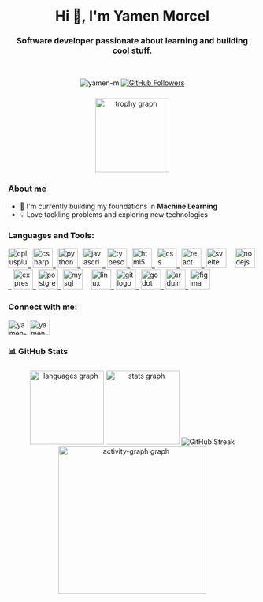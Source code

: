 <h1 align="center">Hi 👋, I'm Yamen Morcel</h1>
<h3 align="center">Software developer passionate about learning and building cool stuff.</h3>
<br>
<p align="center">
  <img src="https://komarev.com/ghpvc/?username=yamen-m&label=Profile%20views&color=0e75b6&style=flat" alt="yamen-m" />
  <a href="https://github.com/yamen-m?tab=followers">
    <img src="https://img.shields.io/github/followers/yamen-m?label=Follow&style=social" alt="GitHub Followers">
  </a>
</p>

<div align="center">
</div>

###

<div align="center">
  <img src="https://github-profile-trophy.vercel.app?username=yamen-m&theme=dracula&column=5&row=1&margin-w=8&margin-h=8&no-bg=false&no-frame=true&order=4" height="150" alt="trophy graph"  />
</div>

###

### About me

- 🌱 I'm currently building my foundations in **Machine Learning**
- 💡 Love tackling problems and exploring new technologies

### Languages and Tools:

<div align="left">
  <span title="C++"><img src="https://cdn.jsdelivr.net/gh/devicons/devicon/icons/cplusplus/cplusplus-original.svg" height="40" alt="cplusplus logo" /></span>_
  <span title="C#"><img src="https://cdn.jsdelivr.net/gh/devicons/devicon/icons/csharp/csharp-original.svg" height="40" alt="csharp logo" /></span>_
  <span title="Python"><img src="https://cdn.jsdelivr.net/gh/devicons/devicon/icons/python/python-original.svg" height="40" alt="python logo" /></span>_
  <span title="JavaScript"><img src="https://cdn.jsdelivr.net/gh/devicons/devicon/icons/javascript/javascript-original.svg" height="40" alt="javascript logo" /></span>_
  <span title="TypeScript"><img src="https://cdn.jsdelivr.net/gh/devicons/devicon/icons/typescript/typescript-original.svg" height="40" alt="typescript logo" /></span>_
  <span title="HTML5"><img src="https://cdn.jsdelivr.net/gh/devicons/devicon/icons/html5/html5-original.svg" height="40" alt="html5 logo" /></span>_
  <span title="CSS3"><img src="https://cdn.jsdelivr.net/gh/devicons/devicon/icons/css3/css3-original.svg" height="40" alt="css logo" /></span>_
  <span title="React"><img src="https://cdn.jsdelivr.net/gh/devicons/devicon/icons/react/react-original.svg" height="40" alt="react logo" /></span>_
  <span title="Svelte"><img src="https://cdn.jsdelivr.net/gh/devicons/devicon/icons/svelte/svelte-original.svg" height="40" alt="svelte logo" /></span>
  <img width="10" />
  <span title="Node.js"><img src="https://cdn.jsdelivr.net/gh/devicons/devicon/icons/nodejs/nodejs-original.svg" height="40" alt="nodejs logo" /></span>_
  <span title="Express"><img src="https://cdn.jsdelivr.net/gh/devicons/devicon/icons/express/express-original.svg" height="40" alt="express logo" /></span>_
  <span title="PostgreSQL"><img src="https://cdn.jsdelivr.net/gh/devicons/devicon/icons/postgresql/postgresql-original.svg" height="40" alt="postgresql logo" /></span>_
  <span title="MySQL"><img src="https://cdn.jsdelivr.net/gh/devicons/devicon/icons/mysql/mysql-original.svg" height="40" alt="mysql logo" /></span>
  <img width="10" />
  <span title="Linux"><img src="https://cdn.jsdelivr.net/gh/devicons/devicon/icons/linux/linux-original.svg" height="40" alt="linux logo" /></span>_
  <span title="Git"><img src="https://cdn.jsdelivr.net/gh/devicons/devicon/icons/git/git-original.svg" height="40" alt="git logo" /></span>_
  <span title="Godot"><img src="https://cdn.jsdelivr.net/gh/devicons/devicon/icons/godot/godot-original.svg" height="40" alt="godot logo" /></span>_
  <span title="Arduino"><img src="https://cdn.jsdelivr.net/gh/devicons/devicon/icons/arduino/arduino-original.svg" height="40" alt="arduino logo" /></span>_
  <span title="Figma"><img src="https://cdn.jsdelivr.net/gh/devicons/devicon/icons/figma/figma-original.svg" height="40" alt="figma logo" /></span>
</div>

### Connect with me:

<p align="left">
<a href="https://linkedin.com/in/yamen-morcel" target="blank"><img align="center" src="https://raw.githubusercontent.com/rahuldkjain/github-profile-readme-generator/master/src/images/icons/Social/linked-in-alt.svg" alt="yamen-morcel" height="30" width="40" /></a>
<a href="https://kaggle.com/yamenmorcel" target="blank"><img align="center" src="https://raw.githubusercontent.com/rahuldkjain/github-profile-readme-generator/master/src/images/icons/Social/kaggle.svg" alt="yamenmorcel" height="30" width="40" /></a>
</p>

### 📊 GitHub Stats

<div align="center">
</div>

###

<div align="center">
  <img src="https://github-readme-stats.vercel.app/api/top-langs?username=yamen-m&locale=en&hide_title=false&layout=compact&card_width=320&langs_count=5&theme=aura&hide_border=false&order=2" height="150" alt="languages graph"  />
  <img src="https://github-readme-stats.vercel.app/api?username=yamen-m&hide_title=false&hide_rank=true&show_icons=true&include_all_commits=true&count_private=true&disable_animations=false&theme=aura&locale=en&hide_border=false&order=1" height="150" alt="stats graph"  />
  <img src="https://streak-stats.demolab.com?user=Yamen-M&theme=aura&mode=weekly" alt="GitHub Streak" />
  <img src="https://github-readme-activity-graph.vercel.app/graph?username=yamen-m&radius=16&theme=react&area=true&order=5&hide_title=true&bg_color=15141b&point=61ffca&color=61ffca&line=a277ff" height="300" alt="activity-graph graph"  />
</div>

